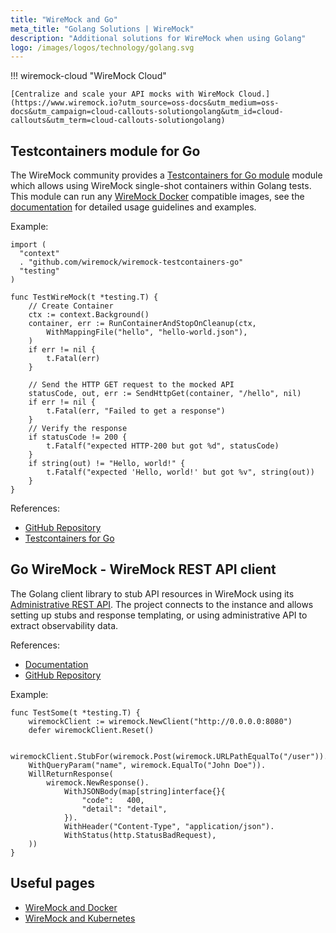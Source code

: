 ```yaml
---
title: "WireMock and Go"
meta_title: "Golang Solutions | WireMock"
description: "Additional solutions for WireMock when using Golang"
logo: /images/logos/technology/golang.svg
---
```



!!! wiremock-cloud "WireMock Cloud"

    [Centralize and scale your API mocks with WireMock Cloud.](https://www.wiremock.io?utm_source=oss-docs&utm_medium=oss-docs&utm_campaign=cloud-callouts-solutiongolang&utm_id=cloud-callouts&utm_term=cloud-callouts-solutiongolang)

## Testcontainers module for Go

The WireMock community provides a [Testcontainers for Go module](https://github.com/wiremock/wiremock-testcontainers-go) module
which allows using WireMock single-shot containers within Golang tests.
This module can run any [WireMock Docker](https://github.com/wiremock/wiremock-docker) compatible images,
see the [documentation](https://github.com/wiremock/wiremock-testcontainers-go) for detailed usage guidelines and examples.

Example:

```golang
import (
  "context"
  . "github.com/wiremock/wiremock-testcontainers-go"
  "testing"
)

func TestWireMock(t *testing.T) {
	// Create Container
	ctx := context.Background()
	container, err := RunContainerAndStopOnCleanup(ctx,
		WithMappingFile("hello", "hello-world.json"),
	)
	if err != nil {
		t.Fatal(err)
	}

	// Send the HTTP GET request to the mocked API
	statusCode, out, err := SendHttpGet(container, "/hello", nil)
	if err != nil {
		t.Fatal(err, "Failed to get a response")
	}
	// Verify the response
	if statusCode != 200 {
		t.Fatalf("expected HTTP-200 but got %d", statusCode)
	}
	if string(out) != "Hello, world!" {
		t.Fatalf("expected 'Hello, world!' but got %v", string(out))
	}
}
```

References:

- [GitHub Repository](https://github.com/wiremock/wiremock-testcontainers-go)
- [Testcontainers for Go](https://golang.testcontainers.org/)

## Go WireMock - WireMock REST API client

The Golang client library to stub API resources in WireMock using its [Administrative REST API](../running_wiremock/administration_api.md).
The project connects to the instance and allows setting up stubs and response templating, or using administrative API to extract observability data.

References:

- [Documentation](https://pkg.go.dev/github.com/wiremock/go-wiremock)
- [GitHub Repository](https://github.com/wiremock/go-wiremock)

Example:

```golang
func TestSome(t *testing.T) {
    wiremockClient := wiremock.NewClient("http://0.0.0.0:8080")
    defer wiremockClient.Reset()

    wiremockClient.StubFor(wiremock.Post(wiremock.URLPathEqualTo("/user")).
    WithQueryParam("name", wiremock.EqualTo("John Doe")).
    WillReturnResponse(
        wiremock.NewResponse().
            WithJSONBody(map[string]interface{}{
                "code":   400,
                "detail": "detail",
            }).
            WithHeader("Content-Type", "application/json").
            WithStatus(http.StatusBadRequest),
    ))
}
```

## Useful pages

- [WireMock and Docker](../running_wiremock/running_in_docker.md)
- [WireMock and Kubernetes](../solutions/kubernetes.md)
